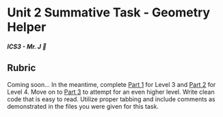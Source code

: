 # Unit 2 Summative Task - Geometry Helper

##### ICS3 - Mr. J 🐧

## Rubric

Coming soon... In the meantime, complete [Part 1](./PART1.md) for Level 3 and [Part 2](./PART2.md) for Level 4. Move on to [Part 3](./PART3.md) to attempt for an even higher level. Write clean code that is easy to read. Utilize proper tabbing and include comments as demonstrated in the files you were given for this task.
